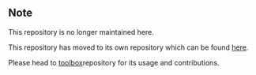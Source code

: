 ## Note

This repository is no longer maintained here.

This repository has moved to its own repository which can be found [here](https://github.com/toolboxtheplatform/toolbox.server).

Please head to [toolbox](https://github.com/toolboxtheplatform/toolbox.server)repository for its usage and contributions.
